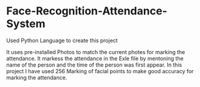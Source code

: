 # Face-Recognition-Attendance-System
Used Python Language to create this project

It uses pre-installed Photos to match the current photes for marking the attendance.
It markess the attendance in the Exle file by mentoning the name of the person and the time of the person was first appear.
In this project I have used 256 Marking of facial points to make good accuracy for marking the attendance.
